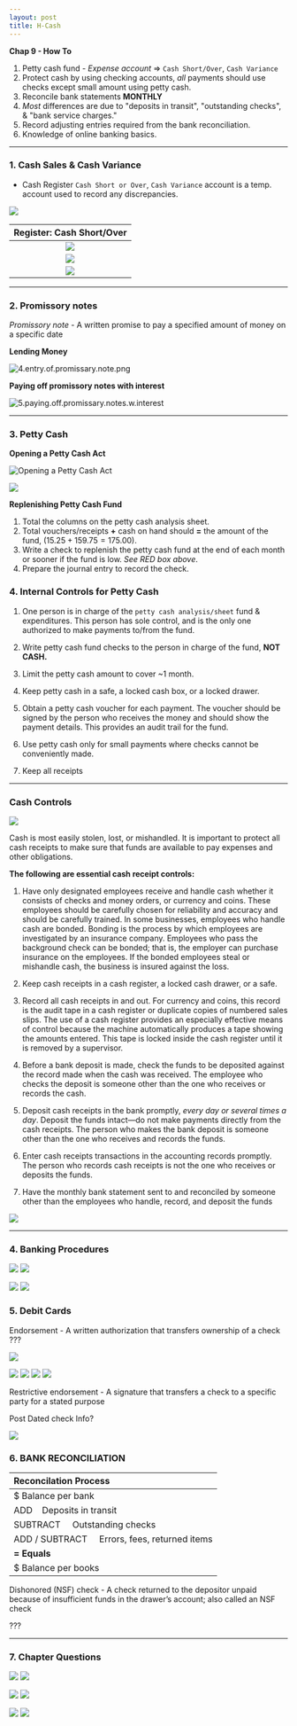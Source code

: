 ```yaml
---
layout: post
title: H-Cash
--- 
```


**Chap 9 - How To**

1. Petty cash fund - *Expense account* => `Cash Short/Over`, `Cash Variance`  
2. Protect cash by using checking accounts, *all* payments should use checks except small amount using petty cash.
3. Reconcile bank statements **MONTHLY**   
4. *Most* differences are due to "deposits in transit", "outstanding checks", & "bank service charges."
5. Record adjusting entries required from the bank reconciliation.   
6. Knowledge of online banking basics.   

---


### 1. Cash Sales & Cash Variance 

- Cash Register `Cash Short or Over`, `Cash Variance` account is a temp. account used to record any discrepancies.

![](/assets/mc-graw-accounting-course/chap9.cash/1a.cash.sales.png)

|Register: Cash Short/Over|
|:-:|
|![](/assets/mc-graw-accounting-course/chap9.cash/1.cash.shortage.png)|
|![](/assets/mc-graw-accounting-course/chap9.cash/2.cash.overage.png)|
|![](/assets/mc-graw-accounting-course/chap9.cash/3.cash.acts.png)|

---

### 2. Promissory notes


*Promissory note* - A written promise to pay a specified amount of money on a specific date   

**Lending Money**   

![4.entry.of.promissary.note.png](/assets/mc-graw-accounting-course/chap9.cash/4.entry.of.promissary.note.png)

**Paying off promissory notes with interest**   

![5.paying.off.promissary.notes.w.interest](/assets/mc-graw-accounting-course/chap9.cash/5.paying.off.promissary.notes.w.interest.png)

---

### 3. Petty Cash 


**Opening a Petty Cash Act**   

![Opening a Petty Cash Act](/assets/mc-graw-accounting-course/chap9.cash/7.seting.up.petty.cash.png)

![](/assets/mc-graw-accounting-course/chap9.cash/11.petty.cash.balance.sheet.png)


**Replenishing Petty Cash Fund**

1. Total the columns on the petty cash analysis sheet.   
2. Total vouchers/receipts **+** cash on hand should **=** the amount of the fund, $(15.25 + 159.75 = 175.00)$.   
3. Write a check to replenish the petty cash fund at the end of each month or sooner if the fund is low. *See RED box above*.   
4. Prepare the journal entry to record the check.   


### 4. Internal Controls for Petty Cash  


1. One person is in charge of the `petty cash analysis/sheet` fund & expenditures.  This person has sole control, and is the only one authorized to make payments to/from the fund.   

2. Write petty cash fund checks to the person in charge of the fund, **NOT CASH.**   

3. Limit the petty cash amount to cover ~1 month.

4. Keep petty cash in a safe, a locked cash box, or a locked drawer.

5. Obtain a petty cash voucher for each payment. The voucher should be signed by the person who receives the money and should show the payment details. This provides an audit trail for the fund.

6. Use petty cash only for small payments where checks cannot be conveniently made.

7. Keep all receipts
   
---

### Cash Controls

![](/assets/mc-graw-accounting-course/chap9.cash/14.cash.controls.png)

Cash is most easily stolen, lost, or mishandled. It is important to protect all cash receipts to make sure that funds are available to pay expenses and other obligations. 

**The following are essential cash receipt controls:**

1. Have only designated employees receive and handle cash whether it consists of checks and money orders, or currency and coins. These employees should be carefully chosen for reliability and accuracy and should be carefully trained. In some businesses, employees who handle cash are bonded. Bonding is the process by which employees are investigated by an insurance company. Employees who pass the background check can be bonded; that is, the employer can purchase insurance on the employees. If the bonded employees steal or mishandle cash, the business is insured against the loss.

2. Keep cash receipts in a cash register, a locked cash drawer, or a safe.

3. Record all cash receipts in and out. For currency and coins, this record is the audit tape in a cash register or duplicate copies of numbered sales slips. The use of a cash register provides an especially effective means of control because the machine automatically produces a tape showing the amounts entered. This tape is locked inside the cash register until it is removed by a supervisor.

4. Before a bank deposit is made, check the funds to be deposited against the record made when the cash was received. The employee who checks the deposit is someone other than the one who receives or records the cash.

5. Deposit cash receipts in the bank promptly, *every day or several times a day*. Deposit the funds intact—do not make payments directly from the cash receipts. The person who makes the bank deposit is someone other than the one who receives and records the funds.

6. Enter cash receipts transactions in the accounting records promptly. The person who records cash receipts is not the one who receives or deposits the funds.

7. Have the monthly bank statement sent to and reconciled by someone other than the employees who handle, record, and deposit the funds

![](/assets/mc-graw-accounting-course/chap9.cash/15.control.of.cash.png)

---

### 4. Banking Procedures

![](/assets/mc-graw-accounting-course/chap9.cash/18.check.stub.example.png)
![](/assets/mc-graw-accounting-course/chap9.cash/19.restrictive.endorsements.png)


![](/assets/mc-graw-accounting-course/chap9.cash/20.post.dated.chjecks.png)
![](/assets/mc-graw-accounting-course/chap9.cash/21.errors.in.reconcilation.png)


### 5. Debit Cards

Endorsement - A written authorization that transfers ownership of a check ???

![](/assets/mc-graw-accounting-course/chap9.cash/22.recon.png)


![](/assets/mc-graw-accounting-course/chap9.cash/22.recon.steps.1st.png)
![](/assets/mc-graw-accounting-course/chap9.cash/23.recon.steps.2nd.png)
![](/assets/mc-graw-accounting-course/chap9.cash/25.more.cash.controls.png)
![](/assets/mc-graw-accounting-course/chap9.cash/26.banking.internal.controls.png)



Restrictive endorsement - A signature that transfers a check to a specific party for a stated purpose


Post Dated check Info?

![](/assets/mc-graw-accounting-course/chap9.cash/29.bank.recon.example.png)


### 6. BANK RECONCILIATION

|Reconcilation Process|
|:-|
|$ Balance per bank|
|ADD &nbsp;&nbsp;&nbsp;Deposits in transit|
|SUBTRACT &nbsp;&nbsp;&nbsp;&nbsp;Outstanding checks|
|ADD / SUBTRACT &nbsp;&nbsp;&nbsp;&nbsp;Errors, fees, returned items|
|**= Equals**|
|$ Balance per books|


Dishonored (NSF) check - A check returned to the depositor unpaid because of insufficient funds in the drawer’s account; also called an NSF check

???

---


### 7. Chapter Questions


![](/assets/mc-graw-accounting-course/chap9.cash/30.section1.questions.png)
![](/assets/mc-graw-accounting-course/chap9.cash/31.section1a.questions.png)

![](/assets/mc-graw-accounting-course/chap9.cash/16.section2.q.png)
![](/assets/mc-graw-accounting-course/chap9.cash/17.section2.q.png)

![](/assets/mc-graw-accounting-course/chap9.cash/27.section3a.q.png)
![](/assets/mc-graw-accounting-course/chap9.cash/28.section3b.q.png)

